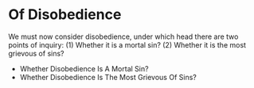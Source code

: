 # Of Disobedience

We must now consider disobedience, under which head there are two points of inquiry:
(1) Whether it is a mortal sin?
(2) Whether it is the most grievous of sins?

* Whether Disobedience Is A Mortal Sin?
* Whether Disobedience Is The Most Grievous Of Sins?